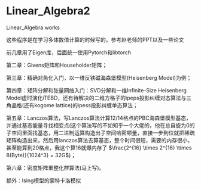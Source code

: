 # Linear_Algebra2
Linear_Algebra works

这些程序是在学习多体数值计算的时候写的，参考赵老师的PPT以及一些论文

前几章用了Eigen库，后面统一使用Pytorch和libtorch

第二章：Givens矩阵和Householder矩阵；

第三章：精确对角化入门，以一维反铁磁海森堡模型(Heisenberg Model)为例；

第四章：矩阵分解和张量网络入门：SVD分解和一维Infinite-Size Heisenberg Model虚时演化iTEBD，还有待解决的二维方格子的ipeps投影纠缠对态算法与三角晶格(还有kogome lattice)的ipess投影纠缠单态算法；

第五章：Lanczos算法，写Lanczos算法计算12/14格点的PBC海森堡模型基态，并通过基态能量寻找相变点(这个算法写的不如知乎一个大佬的，他在总自旋为0的子空间里面找基态，用二进制运算构造出子空间哈密顿量，直接一步到位就把稀疏矩阵构造出来，然后用lanczos算法去算基态，整个时间很短，需要的内存很小，甚至能算到20格点，我这个算16就爆内存了 $\frac{2^{16} \times 2^{16} \times 8(Byte)}{1024^3} = 32G$)；

第六章：密度矩阵重整化群算法(马上写)。

额外：Ising模型的蒙特卡洛模拟
